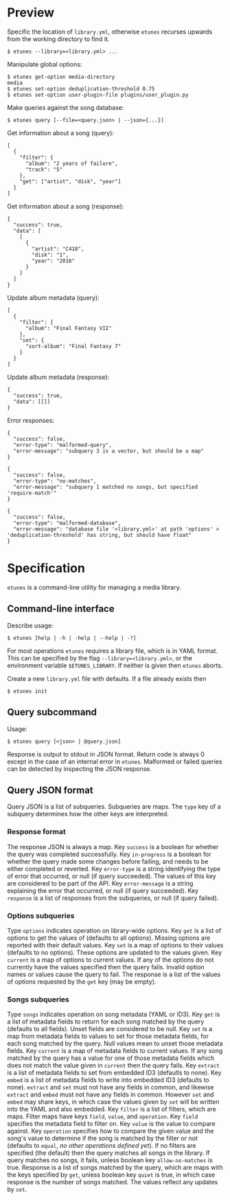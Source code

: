 # Preview

Specific the location of `library.yml`, otherwise `etunes` recurses
upwards from the working directory to find it.

    $ etunes --library=<library.yml> ...

Manipulate global options:

    $ etunes get-option media-directory
    media
    $ etunes set-option deduplication-threshold 0.75
    $ etunes set-option user-plugin-file plugins/user_plugin.py

Make queries against the song database:

    $ etunes query [--file=<query.json> | --json={...}]

Get information about a song (query):

    [
      {
        "filter": {
          "album": "2 years of failure",
          "track": "5"
        },
        "get": ["artist", "disk", "year"]
      }
    ]

Get information about a song (response):

    {
      "success": true,
      "data": [
        [
          {
            "artist": "C418",
            "disk": "1",
            "year": "2016"
          }
        ]
      ]
    }

Update album metadata (query):

    [
      {
        "filter": {
          "album": "Final Fantasy VII"
        },
        "set": {
          "sort-album": "Final Fantasy 7"
        }
      }
    ]

Update album metadata (response):

    {
      "success": true,
      "data": [[]]
    }

Error responses:

    {
      "success": false,
      "error-type": "malformed-query",
      "error-message": "subquery 3 is a vector, but should be a map"
    }

    {
      "success": false,
      "error-type": "no-matches",
      "error-message": "subquery 1 matched no songs, but specified 'require-match'"
    }

    {
      "success": false,
      "error-type": "malformed-database",
      "error-message": "database file '<library.yml>' at path 'options' > 'deduplication-threshold' has string, but should have float"
    }

# Specification

`etunes` is a command-line utility for managing a media library.

## Command-line interface

Describe usage:

    $ etunes [help | -h | -help | --help | -?]

For most operations `etunes` requires a library file, which is in YAML
format. This can be specified by the flag `--library=<library.yml>`,
or the environment variable `$ETUNES_LIBRARY`. If neither is given
then `etunes` aborts.

Create a new `library.yml` file with defaults. If a file already
exists then

    $ etunes init

## Query subcommand

Usage:

    $ etunes query [<json> | @query.json]

Response is output to stdout in JSON format. Return code is always 0
except in the case of an internal error in `etunes`. Malformed or
failed queries can be detected by inspecting the JSON response.

## Query JSON format

Query JSON is a list of subqueries. Subqueries are maps. The `type`
key of a subquery determines how the other keys are interpreted.

### Response format

The response JSON is always a map. Key `success` is a boolean for
whether the query was completed successfully. Key `in-progress` is a
boolean for whether the query made some changes before failing, and
needs to be either completed or reverted. Key `error-type` is a string
identifying the type of error that occurred, or null (if query
succeeded). The values of this key are considered to be part of the
API. Key `error-message` is a string explaining the error that
occurred, or null (if query succeeded). Key `response` is a list of
responses from the subqueries, or null (if query failed).

### Options subqueries

Type `options` indicates operation on library-wide options. Key `get`
is a list of options to get the values of (defaults to all options).
Missing options are reported with their default values. Key `set` is a
map of options to their values (defaults to no options). These options
are updated to the values given. Key `current` is a map of options to
current values. If any of the options do not currently have the values
specified then the query fails. Invalid option names or values cause
the query to fail. The response is a list of the values of options
requested by the `get` key (may be empty).

### Songs subqueries

Type `songs` indicates operation on song metadata (YAML or ID3). Key
`get` is a list of metadata fields to return for each song matched by
the query (defaults to all fields). Unset fields are considered to be
null. Key `set` is a map from metadata fields to values to set for
those metadata fields, for each song matched by the query. Null values
mean to unset those metadata fields. Key `current` is a map of
metadata fields to current values. If any song matched by the query
has a value for one of those metadata fields which does not match the
value given in `current` then the query fails. Key `extract` is a list
of metadata fields to set from embedded ID3 (defaults to none). Key
`embed` is a list of metadata fields to write into embedded ID3
(defaults to none). `extract` and `set` must not have any fields in
common, and likewise `extract` and `embed` must not have any fields in
common. However `set` and `embed` may share keys, in which case the
values given by `set` will be written into the YAML and also embedded.
Key `filter` is a list of filters, which are maps. Filter maps have
keys `field`, `value`, and `operation`. Key `field` specifies the
metadata field to filter on. Key `value` is the value to compare
against. Key `operation` specifies how to compare the given value and
the song's value to determine if the song is matched by the filter or
not (defaults to `equal`, *no other operations defined yet*). If no
filters are specified (the default) then the query matches all songs
in the library. If query matches no songs, it fails, unless boolean
key `allow-no-matches` is true. Response is a list of songs matched by
the query, which are maps with the keys specified by `get`, unless
boolean key `quiet` is true, in which case response is the number of
songs matched. The values reflect any updates by `set`.

